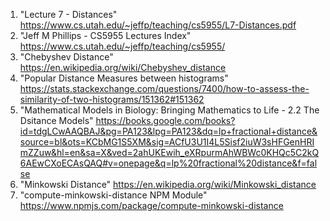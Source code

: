 1. "Lecture 7 - Distances" https://www.cs.utah.edu/~jeffp/teaching/cs5955/L7-Distances.pdf
2. "Jeff M Phillips - CS5955 Lectures Index" https://www.cs.utah.edu/~jeffp/teaching/cs5955/
3. "Chebyshev Distance" https://en.wikipedia.org/wiki/Chebyshev_distance
4. "Popular Distance Measures between histograms" https://stats.stackexchange.com/questions/7400/how-to-assess-the-similarity-of-two-histograms/151362#151362
6. "Mathematical Models in Biology: Bringing Mathematics to Life - 2.2 The Dsitance Models" https://books.google.com/books?id=tdgLCwAAQBAJ&pg=PA123&lpg=PA123&dq=lp+fractional+distance&source=bl&ots=KCbMG1S5XM&sig=ACfU3U1I4L5Sisf2iuW3sHFGenHRImZZuw&hl=en&sa=X&ved=2ahUKEwih_eXRpurmAhWBWc0KHQc5C2kQ6AEwCXoECAsQAQ#v=onepage&q=lp%20fractional%20distance&f=false
7. "Minkowski Distance" https://en.wikipedia.org/wiki/Minkowski_distance
8. "compute-minkowski-distance NPM Module" https://www.npmjs.com/package/compute-minkowski-distance
